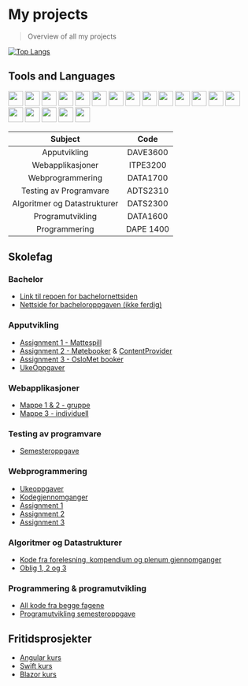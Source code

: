 # My projects
> Overview of all my projects

[![Top Langs](https://github-readme-stats.vercel.app/api/top-langs/?username=nikolasekiw&layout=compact)](https://github.com/anuraghazra/github-readme-stats)

## Tools and Languages
<img src="https://user-images.githubusercontent.com/44602947/107549616-51856b80-6bd0-11eb-9585-5e095e3ce51f.png" width="30"> <img src="https://user-images.githubusercontent.com/44602947/107549672-67932c00-6bd0-11eb-937c-86850cdc9928.png" width="30">  <img src="https://user-images.githubusercontent.com/44602947/107549772-80034680-6bd0-11eb-9082-1641a45f47ba.png" width="30" height="30">  <img src="https://user-images.githubusercontent.com/44602947/107545164-44b24900-6bcb-11eb-8c53-937c385e9c20.png" width="30" height="30">  <img src="https://user-images.githubusercontent.com/44602947/107545808-fb162e00-6bcb-11eb-8ed6-93d605fc8b69.png" width="30" height="30">  <img src="https://user-images.githubusercontent.com/44602947/107548082-8395ce00-6bce-11eb-9208-09b7a415e2ca.png" width="30" height="30">  <img src="https://user-images.githubusercontent.com/44602947/107549083-b096b080-6bcf-11eb-906e-77e8b9b0f6f7.png" width="30" height="30">  <img src="https://user-images.githubusercontent.com/44602947/107548316-c5267900-6bce-11eb-947c-5864a50f26fd.png" width="30" height="30">  <img src="https://user-images.githubusercontent.com/44602947/107548443-f3a45400-6bce-11eb-8b68-f39a063aa303.png" width="30" height="30">  <img src="https://user-images.githubusercontent.com/44602947/107548479-028b0680-6bcf-11eb-8928-d4a65ad74ac0.png" width="30" height="30">  <img src="https://user-images.githubusercontent.com/44602947/107548539-13d41300-6bcf-11eb-9121-29d950f55d0c.png" width="30" height="30">  <img src="https://user-images.githubusercontent.com/44602947/107548610-2a7a6a00-6bcf-11eb-90eb-14a7e8ecd963.png" width="30" height="30">  <img src="https://user-images.githubusercontent.com/44602947/107548827-66adca80-6bcf-11eb-9502-c32ff637d887.png" width="30" height="30">  <img src="https://user-images.githubusercontent.com/44602947/107548890-79c09a80-6bcf-11eb-97ac-000dc1bdfbfb.png" width="30" height="30">  <img src="https://user-images.githubusercontent.com/44602947/107548942-8ba23d80-6bcf-11eb-85cc-1d05a97d78ba.png" width="30" height="30">
<img src="" width="30" height="30">
<img src="" width="30" height="30">
<img src="" width="30" height="30">
<img src="" width="30" height="30">


| Subject | Code |
| :---: | :---: |
| Apputvikling | DAVE3600 |
| Webapplikasjoner | ITPE3200 |
| Webprogrammering | DATA1700 |
| Testing av Programvare | ADTS2310 |
| Algoritmer og Datastrukturer| DATS2300 |
| Programutvikling | DATA1600 |
| Programmering | DAPE 1400 |

## Skolefag

### Bachelor
- [Link til repoen for bachelornettsiden](https://github.com/martineea/martineea.github.io)
- [Nettside for bacheloroppgaven (ikke ferdig)](https://martineea.github.io/#)

### Apputvikling
- [Assignment 1 - Mattespill](https://github.com/nikolasekiw/AppUtvikling_DAVE3600/tree/master/Mappe1_MatteSpill)
- [Assignment 2 - Møtebooker](https://github.com/nikolasekiw/AppUtvikling_DAVE3600/tree/master/Mappe2_MoteBooker) & [ContentProvider](https://github.com/nikolasekiw/AppUtvikling_DAVE3600/tree/master/Mappe3_ContentProvider)
- [Assignment 3 - OsloMet booker](https://github.com/nikolasekiw/AppUtvikling_DAVE3600/tree/master/Mappe3_OsloMetBooker)
- [UkeOppgaver](https://github.com/nikolasekiw/AppUtvikling_DAVE3600/tree/master/Oppgaver)

### Webapplikasjoner
- [Mappe 1 & 2 - gruppe](https://github.com/nikolasekiw/WebApplikasjoner_ITPE3200/tree/master/Webapplikasjoner_Mappe1_2)
- [Mappe 3 - individuell](https://github.com/nikolasekiw/WebApplikasjoner_ITPE3200/tree/master/Webapplikasjoner-Mappe3_Individuell)

### Testing av programvare
- [Semesteroppgave](https://github.com/nikolasekiw/ADTS2310/tree/master/Testing%20semesteroppgave)

### Webprogrammering
- [Ukeoppgaver](https://github.com/nikolasekiw/DATA1700/tree/master/Motorvogn)
- [Kodegjennomganger](https://github.com/nikolasekiw/WebProgrammering_DATA1700/tree/master/KodeGjennomgang)
- [Assignment 1](https://github.com/nikolasekiw/WebProgrammering_DATA1700/tree/master/Assignments/Assignment_1)
- [Assignment 2](https://github.com/nikolasekiw/WebProgrammering_DATA1700/tree/master/Assignments/Assignment_2)
- [Assignment 3](https://github.com/nikolasekiw/WebProgrammering_DATA1700/tree/master/Assignments/Assignment_3)

### Algoritmer og Datastrukturer
- [Kode fra forelesning, kompendium og plenum gjennomganger](https://github.com/nikolasekiw/DATS2300)
- [Oblig 1, 2 og 3](https://github.com/nikolasekiw/AlgDatOblig)

### Programmering & programutvikling
- [All kode fra begge fagene](https://github.com/nikolasekiw/DAPE1400-DATA1600)
- [Programutvikling semesteroppgave](https://github.com/nikolasekiw/DATA1600-Semesteroppgave)

## Fritidsprosjekter
- [Angular kurs](https://github.com/nikolasekiw/AngularLearning) 
- [Swift kurs](https://github.com/nikolasekiw/SwiftLearning)
- [Blazor kurs](https://github.com/nikolasekiw/BlazorLearning)
